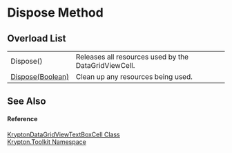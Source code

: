 # Dispose Method


## Overload List
<table>
<tr>
<td>Dispose()</td>
<td>Releases all resources used by the DataGridViewCell.</td></tr>
<tr>
<td><a href="46bcbd87-ab80-d5a9-c901-5ee7f4130db0.md">Dispose(Boolean)</a></td>
<td>Clean up any resources being used.</td></tr>
</table>

## See Also


#### Reference
<a href="91f95759-e675-412d-1d3b-be12a0f61849.md">KryptonDataGridViewTextBoxCell Class</a>  
<a href="79d2eac2-21f4-54ff-7552-b20c33c30600.md">Krypton.Toolkit Namespace</a>  
